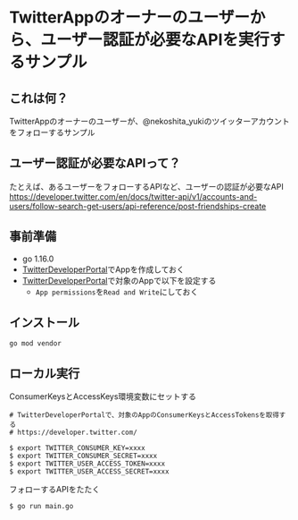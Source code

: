 # TwitterAppのオーナーのユーザーから、ユーザー認証が必要なAPIを実行するサンプル

## これは何？
TwitterAppのオーナーのユーザーが、@nekoshita_yukiのツイッターアカウントをフォローするサンプル

## ユーザー認証が必要なAPIって？
たとえば、あるユーザーをフォローするAPIなど、ユーザーの認証が必要なAPI
https://developer.twitter.com/en/docs/twitter-api/v1/accounts-and-users/follow-search-get-users/api-reference/post-friendships-create


## 事前準備
- go 1.16.0
- [TwitterDeveloperPortal](https://developer.twitter.com/)でAppを作成しておく
- [TwitterDeveloperPortal](https://developer.twitter.com/)で対象のAppで以下を設定する
  - `App permissions`を`Read and Write`にしておく

## インストール
```
go mod vendor
```

## ローカル実行
ConsumerKeysとAccessKeys環境変数にセットする
```
# TwitterDeveloperPortalで、対象のAppのConsumerKeysとAccessTokensを取得する
# https://developer.twitter.com/

$ export TWITTER_CONSUMER_KEY=xxxx
$ export TWITTER_CONSUMER_SECRET=xxxx
$ export TWITTER_USER_ACCESS_TOKEN=xxxx
$ export TWITTER_USER_ACCESS_SECRET=xxxx
```

フォローするAPIをたたく
```
$ go run main.go
```
